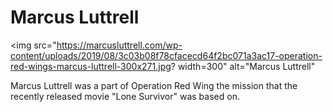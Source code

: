 <h1> Marcus Luttrell</h2>

<img src="https://marcusluttrell.com/wp-content/uploads/2019/08/3c03b08f78cfacecd64f2bc071a3ac17-operation-red-wings-marcus-luttrell-300x271.jpg? width=300" alt="Marcus Luttrell"
<p> Marcus Luttrell was a part of Operation Red Wing the mission that the recently released movie "Lone Survivor" was based on.</p>
